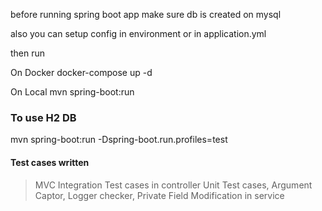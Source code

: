 before running spring boot app make sure db is created on mysql

also you can setup config in environment or in application.yml

then run

On Docker
docker-compose up -d

On Local
mvn spring-boot:run

### To use H2 DB
mvn spring-boot:run -Dspring-boot.run.profiles=test


#### Test cases written
> MVC Integration Test cases in controller
> Unit Test cases, Argument Captor, Logger checker, Private Field Modification in service


